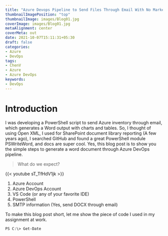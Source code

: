 ```yaml
---
title: "Azure Devops Pipeline to Send Files Through Email With No Marketplace Extension"
thumbnailImagePosition: "top"
thumbnailImage: images/Blog01.jpg
coverImage: images/Blog01.jpg
metaAlignment: center
coverMeta: out
date: 2021-10-07T15:11:31+05:30
draft: false
categories:
- Azure
- DevOps
tags:
- ChenV
- Azure
- Azure DevOps
keywords:
- DevOps
---
```


# Introduction

I was developing a PowerShell script to send Azure inventory through email, which generates a Word output with charts and tables. So, I thought of using Open XML, I used for SharePoint document library reporting (A few years ago), I searched GitHub and found a great PowerShell module PSWriteWord, and docs are super cool. Yes, this blog post is to show you the simple steps to generate a word document through Azure DevOps pipeline.

> What do we expect?  


{{< youtube sT_TfHdV1jk >}}

1. Azure Account
2. Azure DevOps Account
3. VS Code (or any of your favorite IDE)
4. PowerShell
5. SMTP information (Yes, send DOCX through email)

To make this blog post short, let me show the piece of code I used in my assignment at work.

```code
PS C:\> Get-Date
```
